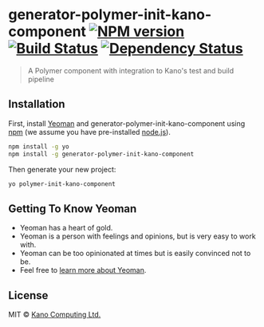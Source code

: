 # generator-polymer-init-kano-component [![NPM version][npm-image]][npm-url] [![Build Status][travis-image]][travis-url] [![Dependency Status][daviddm-image]][daviddm-url]
> A Polymer component with integration to Kano&#39;s test and build pipeline

## Installation

First, install [Yeoman](http://yeoman.io) and generator-polymer-init-kano-component using [npm](https://www.npmjs.com/) (we assume you have pre-installed [node.js](https://nodejs.org/)).

```bash
npm install -g yo
npm install -g generator-polymer-init-kano-component
```

Then generate your new project:

```bash
yo polymer-init-kano-component
```

## Getting To Know Yeoman

 * Yeoman has a heart of gold.
 * Yeoman is a person with feelings and opinions, but is very easy to work with.
 * Yeoman can be too opinionated at times but is easily convinced not to be.
 * Feel free to [learn more about Yeoman](http://yeoman.io/).

## License

MIT © [Kano Computing Ltd.]()


[npm-image]: https://badge.fury.io/js/generator-polymer-init-kano-component.svg
[npm-url]: https://npmjs.org/package/generator-polymer-init-kano-component
[travis-image]: https://travis-ci.org/KanoComputing/generator-polymer-init-kano-component.svg?branch=master
[travis-url]: https://travis-ci.org/KanoComputing/generator-polymer-init-kano-component
[daviddm-image]: https://david-dm.org/KanoComputing/generator-polymer-init-kano-component.svg?theme=shields.io
[daviddm-url]: https://david-dm.org/KanoComputing/generator-polymer-init-kano-component
